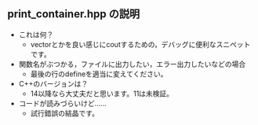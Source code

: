 ## print_container.hpp の説明

* これは何？
  * vectorとかを良い感じにcoutするための，デバッグに便利なスニペットです。
* 関数名がぶつかる，ファイルに出力したい，エラー出力したいなどの場合
  * 最後の行のdefineを適当に変えてください。
* C++のバージョンは？
  * 14以降なら大丈夫だと思います。11は未検証。
* コードが読みづらいけど……
  * 試行錯誤の結晶です。
